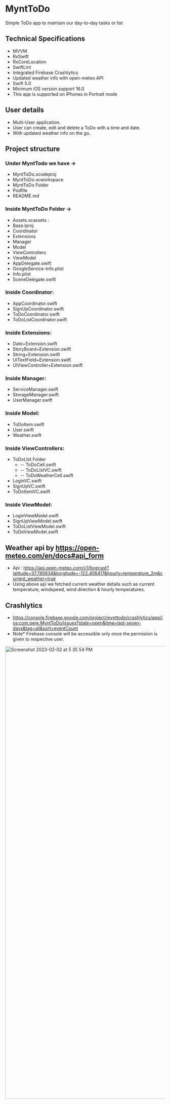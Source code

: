 # MyntToDo

Simple ToDo app to maintain our day-to-day tasks or list

## Technical Specifications
- MVVM  
- RxSwift
- RxCoreLocation
- SwiftLint
- Integrated Firebase Crashlytics
- Updated weather info with open-meteo API
- Swift 5.0 
- Minimum iOS version support 16.0
- This app is supported on iPhones in Portrait mode

## User details
- Multi-User application.
- User can create, edit and delete a ToDo with a time and date.
- With updated weather info on the go.

## Project structure
### Under MyntTodo we have ->
* MyntToDo.xcodeproj
* MyntToDo.xcworkspace
* MyntToDo Folder
* Podfile
* README.md

### Inside MyntToDo Folder ->
* Assets.xcassets : 
* Base.lproj
* Coordinator
* Extensions
* Manager
* Model
* ViewControllers
* ViewModel
* AppDelegate.swift
* GoogleService-Info.plist
* Info.plist
* SceneDelegate.swift


### Inside Coordinator: 
* AppCoordinator.swift
* SignUpCoordinator.swift
* ToDoCoordinator.swift
* ToDoListCoordinator.swift


### Inside Extensions:
* Date+Extension.swift
* StoryBoard+Extension.swift
* String+Extension.swift
* UITextField+Extension.swift
* UIViewController+Extension.swift


### Inside Manager:
* ServiceManager.swift
* StorageManager.swift
* UserManager.swift


### Inside Model:
* ToDoItem.swift
* User.swift
* Weather.swift


### Inside ViewControllers:
* ToDoLIst Folder
  * -- ToDoCell.swift
  * --  ToDoLIstVC.swift
  * -- ToDoWeatherCell.swift
* LoginVC.swift
* SignUpVC.swift
* ToDoItemVC.swift


### Inside ViewModel:
* LoginViewModel.swift
* SignUpViewModel.swift
* ToDoListViewModel.swift
* ToDoViewModel.swift

## Weather api by https://open-meteo.com/en/docs#api_form
- Api : https://api.open-meteo.com/v1/forecast?latitude=37.785834&longitude=-122.406417&hourly=temperature_2m&current_weather=true
- Using above api we fetched current weather details such as current temperature, windspeed, wind direction & hourly temperatures.

## Crashlytics
- https://console.firebase.google.com/project/mynttodo/crashlytics/app/ios:com.pere.MyntToDo/issues?state=open&time=last-seven-days&tag=all&sort=eventCount
- Note* Firebase console will be accessible only once the permisiion is given to respective user.

<img width="1429" alt="Screenshot 2023-02-02 at 5 35 54 PM" src="https://user-images.githubusercontent.com/124017828/216322529-bbcf4834-9ff6-40fe-a0d1-d0d27fde3757.png">
